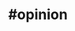 ---
title                : "#opinion"
permalink            : "/tag/opinion"
tags : 
- "#opinion"
---